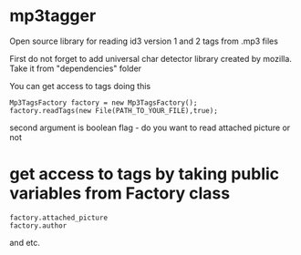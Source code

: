 # mp3tagger
Open source library for reading id3 version 1 and 2 tags from .mp3 files

First do not forget to add universal char detector library created by mozilla.
Take it from "dependencies" folder

You can get access to tags doing this

```
Mp3TagsFactory factory = new Mp3TagsFactory();
factory.readTags(new File(PATH_TO_YOUR_FILE),true); 
```
second argument is boolean flag - do you want to read attached picture or not
# get access to tags by taking public variables from Factory class
```
factory.attached_picture
factory.author
```
 and etc.